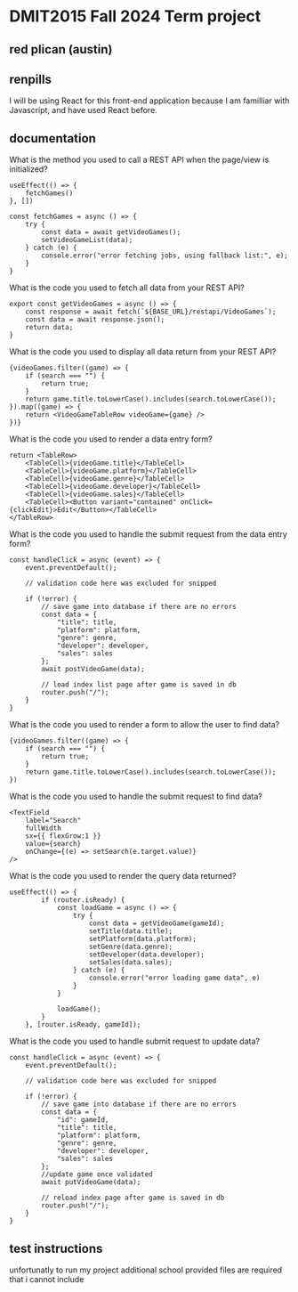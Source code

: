 # DMIT2015 Fall 2024 Term project

## red plican (austin)

## renpills

I will be using React for this front-end application because I am familliar with Javascript, and have used React before.

## documentation

What is the method you used to call a REST API when the page/view is initialized?

```
useEffect(() => {
    fetchGames()
}, [])

const fetchGames = async () => {
    try {
        const data = await getVideoGames();
        setVideoGameList(data);
    } catch (e) {
        console.error("error fetching jobs, using fallback list:", e);
    }
}
```

What is the code you used to fetch all data from your REST API?

```
export const getVideoGames = async () => {
    const response = await fetch(`${BASE_URL}/restapi/VideoGames`);
    const data = await response.json();
    return data;
}
```

What is the code you used to display all data return from your REST API?

```
{videoGames.filter((game) => {
    if (search === "") {
        return true;
    }
    return game.title.toLowerCase().includes(search.toLowerCase());
}).map((game) => {
    return <VideoGameTableRow videoGame={game} />
})}
```

What is the code you used to render a data entry form?

```
return <TableRow>
    <TableCell>{videoGame.title}</TableCell>
    <TableCell>{videoGame.platform}</TableCell>
    <TableCell>{videoGame.genre}</TableCell>
    <TableCell>{videoGame.developer}</TableCell>
    <TableCell>{videoGame.sales}</TableCell>
    <TableCell><Button variant="contained" onClick={clickEdit}>Edit</Button></TableCell>
</TableRow>
```

What is the code you used to handle the submit request from the data entry form?

```
const handleClick = async (event) => {
    event.preventDefault();

    // validation code here was excluded for snipped

    if (!error) {
        // save game into database if there are no errors
        const data = {
            "title": title,
            "platform": platform,
            "genre": genre,
            "developer": developer,
            "sales": sales
        };
        await postVideoGame(data);

        // load index list page after game is saved in db
        router.push("/");
    }
}
```

What is the code you used to render a form to allow the user to find data?

```
{videoGames.filter((game) => {
    if (search === "") {
        return true;
    }
    return game.title.toLowerCase().includes(search.toLowerCase());
})
```

What is the code you used to handle the submit request to find data?

```
<TextField
    label="Search"
    fullWidth
    sx={{ flexGrow:1 }}
    value={search}
    onChange={(e) => setSearch(e.target.value)}
/>
```

What is the code you used to render the query data returned?

```
useEffect(() => {
        if (router.isReady) {
            const loadGame = async () => {
                try {
                    const data = getVideoGame(gameId);
                    setTitle(data.title);
                    setPlatform(data.platform);
                    setGenre(data.genre);
                    setDeveloper(data.developer);
                    setSales(data.sales);
                } catch (e) {
                    console.error("error loading game data", e)
                }
            }

            loadGame();
        }
    }, [router.isReady, gameId]);
```

What is the code you used to handle submit request to update data?

```
const handleClick = async (event) => {
    event.preventDefault();

    // validation code here was excluded for snipped

    if (!error) {
        // save game into database if there are no errors
        const data = {
            "id": gameId,
            "title": title,
            "platform": platform,
            "genre": genre,
            "developer": developer,
            "sales": sales
        };
        //update game once validated
        await putVideoGame(data);

        // reload index page after game is saved in db
        router.push("/");
    }
}
```

## test instructions

unfortunatly to run my project additional school provided files are required that i cannot include
